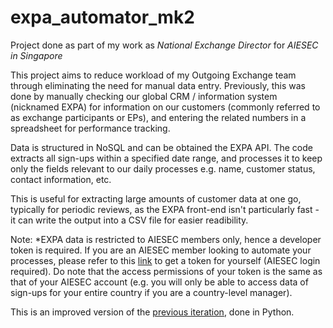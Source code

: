 # expa_automator_mk2
Project done as part of my work as <i>National Exchange Director</i> for <i>AIESEC in Singapore</i>

This project aims to reduce workload of my Outgoing Exchange team through eliminating the need for manual data entry. Previously, this was done by manually checking our global CRM / information system (nicknamed EXPA) for information on our customers (commonly referred to as exchange participants or EPs), and entering the related numbers in a spreadsheet for performance tracking.

Data is structured in NoSQL and can be obtained the EXPA API. The code extracts all sign-ups within a specified date range, and processes it to keep only the fields relevant to our daily processes e.g. name, customer status, contact information, etc.

This is useful for extracting large amounts of customer data at one go, typically for periodic reviews, as the EXPA front-end isn't particularly fast - it can write the output into a CSV file for easier readibility.

Note:
*EXPA data is restricted to AIESEC members only, hence a developer token is required. If you are an AIESEC member looking to automate your processes, please refer to this [link](https://expa.aiesec.org/resource-center/pages/830) to get a token for yourself (AIESEC login required). Do note that the access permissions of your token is the same as that of your AIESEC account (e.g. you will only be able to access data of sign-ups for your entire country if you are a country-level manager).

This is an improved version of the [previous iteration](https://github.com/kaiwei-tan/expa_automator_mk1), done in Python.
